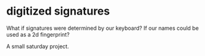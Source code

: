 # digitized signatures

What if signatures were determined by our keyboard? If our names could be used as a 2d fingerprint?

A small saturday project.
